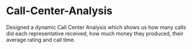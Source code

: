 # Call-Center-Analysis
Designed a dynamic Call Center Analysis which shows us how many calls did each representative received, how much money they produced, their average rating and call time.
